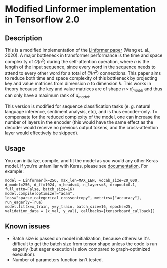 # Modified Linformer implementation in Tensorflow 2.0

## Description

This is a modified implementation of the [Linformer paper](https://arxiv.org/abs/2006.04768) (Wang et. al., 2020). A major bottleneck in transformer performance is the time and space complexity of $O(n^2)$ during the self-attention operation, where $n$ is the length of the input sequence, since every word in the sequence needs to attend to every other word for a total of $\Theta(n^2)$ connections. This paper aims to reduce both time and space complexity of this bottleneck by projecting key and value matrices from dimension $n$ to dimension $k$. This works in theory because the key and value matrices are of shape $n \times d_{model}$ and thus can only have a maximum rank of $d_{model}$.

This version is modified for sequence classification tasks (e. g. natural language inference, sentiment analysis, etc), and is thus encoder-only. To compensate for the reduced complexity of the model, one can increase the number of layers in the encoder (this would have the same effect as the decoder would receive no previous output tokens, and the cross-attention layer would effectively be skipped).

## Usage

You can initialize, compile, and fit the model as you would any other Keras model. If you're unfamiliar with Keras, please see [documentation](https://keras.io/api/models/). For example:

```
model = Linformer(k=256, max_len=MAX_LEN, vocab_size=20_000, d_model=256, d_ff=1024, n_heads=4, n_layers=3, dropout=0.1, full_attn=False, batch_size=16)
model.compile(optimizer="adam", loss="sparse_categorical_crossentropy", metrics=["accuracy"], run_eagerly=True)
model.fit(x=x_train, y=y_train, batch_size=16, epochs=25, validation_data = (x_val, y_val), callbacks=[tensorboard_callback])
```

## Known issues

* Batch size is passed on model initialization, because otherwise it's difficult to get the batch size from tensor shape unless the code is run eagerly (but eager execution is slow compared to graph-optimized execution).
* Number of parameters function isn't tested.
